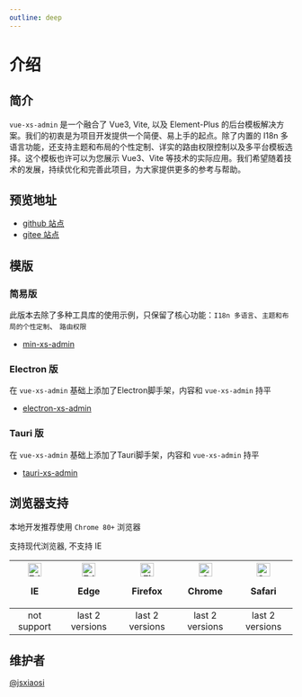 ```yaml
---
outline: deep
---
```


# 介绍

## 简介

`vue-xs-admin` 是一个融合了 Vue3, Vite, 以及 Element-Plus 的后台模板解决方案。我们的初衷是为项目开发提供一个简便、易上手的起点。除了内置的 I18n 多语言功能，还支持主题和布局的个性定制、详实的路由权限控制以及多平台模板选择。这个模板也许可以为您展示 Vue3、Vite 等技术的实际应用。我们希望随着技术的发展，持续优化和完善此项目，为大家提供更多的参考与帮助。

## 预览地址

- [github 站点](https://jsxiaosi.github.io/vue-xs-admin/)
- [gitee 站点](http://jsxiaosi.gitee.io/vue-xs-admin)

## 模版

### 简易版

此版本去除了多种工具库的使用示例，只保留了核心功能：`I18n 多语言`、`主题和布局的个性定制`、 `路由权限`

- [min-xs-admin](https://github.com/jsxiaosi/min-xs-admin)

### Electron 版

在 `vue-xs-admin` 基础上添加了Electron脚手架，内容和 `vue-xs-admin` 持平

- [electron-xs-admin](https://github.com/jsxiaosi/electron-xs-admin)

### Tauri 版

在 `vue-xs-admin` 基础上添加了Tauri脚手架，内容和 `vue-xs-admin` 持平

- [tauri-xs-admin](https://github.com/jsxiaosi/tauri-xs-admin)

## 浏览器支持

本地开发推荐使用 `Chrome 80+` 浏览器

支持现代浏览器, 不支持 IE

| [<img src="https://raw.githubusercontent.com/alrra/browser-logos/master/src/edge/edge_48x48.png" alt="Edge" width="24px" height="24px" style="margin:auto;" />](http://godban.github.io/browsers-support-badges/)<p/>IE | [<img src="https://raw.githubusercontent.com/alrra/browser-logos/master/src/edge/edge_48x48.png" alt="Edge" width="24px" height="24px" style="margin:auto;" />](http://godban.github.io/browsers-support-badges/)<p/>Edge | [<img src="https://raw.githubusercontent.com/alrra/browser-logos/master/src/firefox/firefox_48x48.png" alt="Firefox" width="24px" height="24px" style="margin:auto;" />](http://godban.github.io/browsers-support-badges/)<p/>Firefox | [<img src="https://raw.githubusercontent.com/alrra/browser-logos/master/src/chrome/chrome_48x48.png" alt="Chrome" width="24px" height="24px" style="margin:auto;" />](http://godban.github.io/browsers-support-badges/)<p/>Chrome | [<img src="https://raw.githubusercontent.com/alrra/browser-logos/master/src/safari/safari_48x48.png" alt="Safari" width="24px" height="24px" style="margin:auto;" />](http://godban.github.io/browsers-support-badges/)<p/>Safari |
| :-: | :-: | :-: | :-: | :-: |
| not support | last 2 versions | last 2 versions | last 2 versions | last 2 versions |


## 维护者

[@jsxiaosi](https://github.com/jsxiaosi)